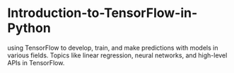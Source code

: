 # Introduction-to-TensorFlow-in-Python
using TensorFlow to develop, train, and make predictions with models in various fields. Topics like linear regression, neural networks, and high-level APIs in TensorFlow.
